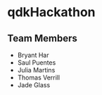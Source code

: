 # qdkHackathon

## Team Members
- Bryant Har
- Saul Puentes
- Julia Martins
- Thomas Verrill
- Jade Glass
